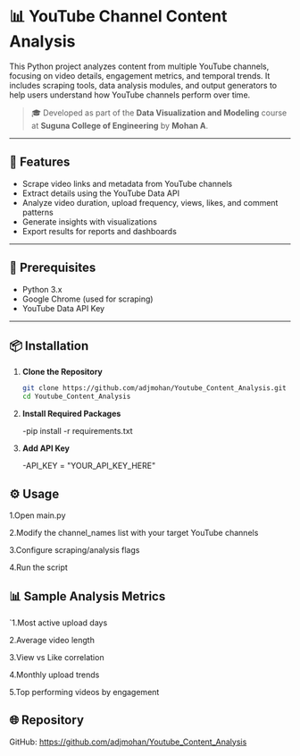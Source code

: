 # 📊 YouTube Channel Content Analysis

This Python project analyzes content from multiple YouTube channels, focusing on video details, engagement metrics, and temporal trends. It includes scraping tools, data analysis modules, and output generators to help users understand how YouTube channels perform over time.

> 🎓 Developed as part of the **Data Visualization and Modeling** course at **Suguna College of Engineering** by **Mohan A**.

---

## 🚀 Features

- Scrape video links and metadata from YouTube channels  
- Extract details using the YouTube Data API  
- Analyze video duration, upload frequency, views, likes, and comment patterns  
- Generate insights with visualizations  
- Export results for reports and dashboards  

---

## 🧰 Prerequisites

- Python 3.x  
- Google Chrome (used for scraping)  
- YouTube Data API Key  

---

## 📦 Installation

1. **Clone the Repository**
   ```bash
   git clone https://github.com/adjmohan/Youtube_Content_Analysis.git
   cd Youtube_Content_Analysis
   
2. **Install Required Packages**

   -pip install -r requirements.txt

4. **Add API Key**
   
   -API_KEY = "YOUR_API_KEY_HERE"
   
## ⚙️ Usage

1.Open main.py

2.Modify the channel_names list with your target YouTube channels

3.Configure scraping/analysis flags

4.Run the script

## 📊 Sample Analysis Metrics

`1.Most active upload days

2.Average video length

3.View vs Like correlation

4.Monthly upload trends

5.Top performing videos by engagement

## 🌐 Repository
GitHub: https://github.com/adjmohan/Youtube_Content_Analysis

